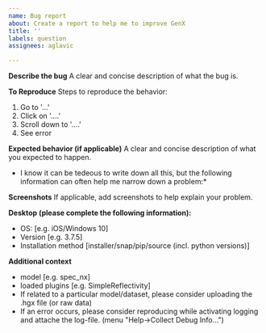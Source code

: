 ```yaml
---
name: Bug report
about: Create a report to help me to improve GenX
title: ''
labels: question
assignees: aglavic

---
```


**Describe the bug**
A clear and concise description of what the bug is.

**To Reproduce**
Steps to reproduce the behavior:
1. Go to '...'
2. Click on '....'
3. Scroll down to '....'
4. See error

**Expected behavior (if applicable)**
A clear and concise description of what you expected to happen.

* I know it can be tedeous to write down all this, but the following information can often help me narrow down a problem:*

**Screenshots**
If applicable, add screenshots to help explain your problem.

**Desktop (please complete the following information):**
 - OS: [e.g. iOS/Windows 10]
 - Version [e.g. 3.7.5]
 - Installation method [installer/snap/pip/source (incl. python versions)]

**Additional context**
 - model [e.g. spec_nx]
 - loaded plugins [e.g. SimpleReflectivity]
 - If related to a particular model/dataset, please consider uploading the .hgx file (or raw data)
 - If an error occurs, please consider reproducing while activating logging and attache the log-file. (menu "Help->Collect Debug Info...")
